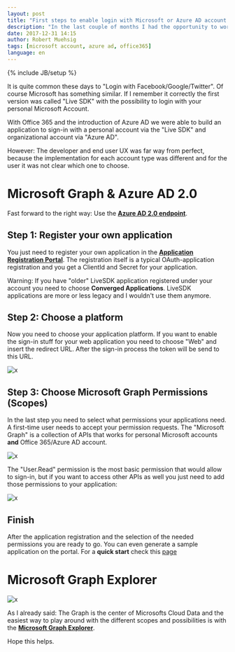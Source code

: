 ```yaml
---
layout: post
title: "First steps to enable login with Microsoft or Azure AD account for your application"
description: "In the last couple of months I had the opportunity to work again with Microsoft & Azure AD Login related tasks and because Microsoft has quite a few different implementations I will just point you to the most recent version of their identity platform."
date: 2017-12-31 14:15
author: Robert Muehsig
tags: [microsoft account, azure ad, office365]
language: en
---
```

{% include JB/setup %}

It is quite common these days to "Login with Facebook/Google/Twitter". Of course Microsoft has something similar.
If I remember it correctly the first version was called "Live SDK" with the possibility to login with your personal Microsoft Account.

With Office 365 and the introduction of Azure AD we were able to build an application to sign-in with a personal account via the "Live SDK" and organizational account via "Azure AD".

However: The developer and end user UX was far way from perfect, because the implementation for each account type was different and for the user it was not clear which one to choose.

# Microsoft Graph & Azure AD 2.0

Fast forward to the right way: Use the __[Azure AD 2.0 endpoint](https://docs.microsoft.com/en-us/azure/active-directory/develop/active-directory-v2-app-registration)__. 

## Step 1: Register your own application

You just need to register your own application in the __[Application Registration Portal](https://apps.dev.microsoft.com)__. The registration itself is a typical OAuth-application registration and you get a ClientId and Secret for your application.

Warning: If you have "older" LiveSDK application registered under your account you need to choose __Converged Applications__. LiveSDK applications are more or less legacy and I wouldn't use them anymore.

## Step 2: Choose a platform

Now you need to choose your application platform. If you want to enable the sign-in stuff for your web application you need to choose "Web" and insert the redirect URL. After the sign-in process the token will be send to this URL. 

![x]({{BASE_PATH}}/assets/md-images/2017-12-31/platforms.png "Platforms")

## Step 3: Choose Microsoft Graph Permissions (Scopes)

In the last step you need to select what permissions your applications need. A first-time user needs to accept your permission requests. The "Microsoft Graph" is a collection of APIs that works for personal Microsoft accounts __and__ Office 365/Azure AD account. 

![x]({{BASE_PATH}}/assets/md-images/2017-12-31/platforms.png "Platforms")

The "User.Read" permission is the most basic permission that would allow to sign-in, but if you want to access other APIs as well you just need to add those permissions to your application:

![x]({{BASE_PATH}}/assets/md-images/2017-12-31/scopes.png "Scopes")

## Finish

After the application registration and the selection of the needed permissions you are ready to go. You can even generate a sample application on the portal. For a __quick start__ check this [page](https://docs.microsoft.com/en-us/azure/active-directory/develop/active-directory-v2-app-registration#build-a-quick-start-app)

# Microsoft Graph Explorer

![x]({{BASE_PATH}}/assets/md-images/2017-12-31/graphexplorer.png "Microsoft Graph Explorer")

As I already said: The Graph is the center of Microsofts Cloud Data and the easiest way to play around with the different scopes and possibilities is with the __[Microsoft Graph Explorer](https://developer.microsoft.com/en-us/graph/graph-explorer)__.


Hope this helps.



